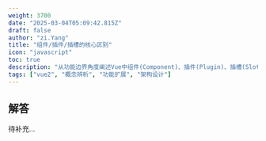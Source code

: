 ```yaml
---
weight: 3700
date: "2025-03-04T05:09:42.815Z"
draft: false
author: "zi.Yang"
title: "组件/插件/插槽的核心区别"
icon: "javascript"
toc: true
description: "从功能边界角度阐述Vue中组件(Component)、插件(Plugin)、插槽(Slot)三者的本质区别，举例说明在哪些场景下应选择使用插件而非全局组件扩展功能。"
tags: ["vue2", "概念辨析", "功能扩展", "架构设计"]
---
```


## 解答

待补充...
